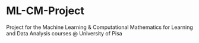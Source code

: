 # ML-CM-Project
Project for the Machine Learning &amp; Computational Mathematics for Learning and Data Analysis courses @ University of Pisa
